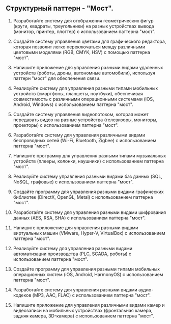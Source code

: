 ## Структурный паттерн - "Мост".

1. Разработайте систему для отображения геометрических фигур (круги, квадраты, треугольники) на разных устройствах вывода (монитор, принтер, плоттер) с использованием паттерна "мост".

2. Создайте систему управления цветами для графического редактора, которая позволит легко переключаться между различными цветовыми моделями (RGB, CMYK, HSV) с помощью паттерна "мост".

3. Напишите приложение для управления разными видами удаленных устройств (роботы, дроны, автономные автомобили), используя паттерн "мост" для обеспечения связи.

4. Реализуйте систему для управления разными типами мобильных устройств (смартфоны, планшеты, ноутбуки), обеспечивая совместимость с различными операционными системами (iOS, Android, Windows) с использованием паттерна "мост".

5. Создайте систему управления видеопотоком, которая может передавать видео на разные устройства (телевизоры, мониторы, проекторы) с использованием паттерна "мост".

6. Разработайте систему для управления различными видами беспроводных сетей (Wi-Fi, Bluetooth, Zigbee) с использованием паттерна "мост".

7. Напишите программу для управления разными типами музыкальных устройств (плееры, колонки, наушники) с использованием паттерна "мост".

8. Реализуйте систему управления разными видами баз данных (SQL, NoSQL, графовые) с использованием паттерна "мост".

9. Создайте программу для управления разными видами графических библиотек (DirectX, OpenGL, Metal) с использованием паттерна "мост".

10. Разработайте систему для управления разными видами шифрования данных (AES, RSA, SHA) с использованием паттерна "мост".

11. Напишите приложение для управления разными видами виртуальных машин (VMware, Hyper-V, VirtualBox) с использованием паттерна "мост".

12. Реализуйте систему для управления разными видами автоматизации производства (PLC, SCADA, роботы) с использованием паттерна "мост".

13. Создайте программу для управления разными типами мобильных операционных систем (iOS, Android, HarmonyOS) с использованием паттерна "мост".

14. Разработайте систему для управления разными видами аудио-кодеков (MP3, AAC, FLAC) с использованием паттерна "мост".

15. Напишите приложение для управления различными видами камер и видеозаписи на мобильных устройствах (фронтальная камера, задняя камера, 3D-камера) с использованием паттерна "мост".